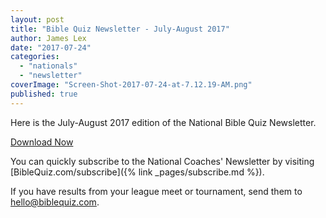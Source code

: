 ```yaml
---
layout: post
title: "Bible Quiz Newsletter - July-August 2017"
author: James Lex
date: "2017-07-24"
categories: 
  - "nationals"
  - "newsletter"
coverImage: "Screen-Shot-2017-07-24-at-7.12.19-AM.png"
published: true
---
```


Here is the July-August 2017 edition of the National Bible Quiz Newsletter.

<a href="{% link assets/2017/Jul-Aug-2017.pdf %}" class="button is-primary">Download Now</a>

You can quickly subscribe to the National Coaches' Newsletter by visiting [BibleQuiz.com/subscribe]({% link _pages/subscribe.md %}).

If you have results from your league meet or tournament, send them to [hello@biblequiz.com](mailto:hello@biblequiz.com).
